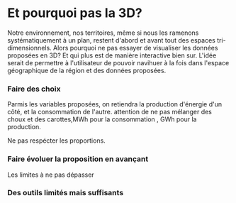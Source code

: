 # Et pourquoi pas la 3D?

Notre environnement, nos territoires, même si nous les ramenons systématiquement à un plan, restent d'abord et avant tout des espaces tri-dimensionnels.
Alors pourquoi ne pas essayer de visualiser les données proposées en 3D? Et qui plus est de manière interactive bien sur.
L'idée serait de permettre à l'utilisateur de pouvoir navihuer à la fois dans l'espace géographique de la région et des données proposées.
### Faire des choix
Parmis les variables proposées, on retiendra la production d'énergie d'un côté, et la consommation de l'autre. attention de ne pas mélanger des choux et des carottes,MWh pour la consommation , GWh pour la production.

Ne pas respécter les proportions.

### Faire évoluer la proposition en avançant

Les limites à ne pas dépasser

### Des outils limités mais suffisants
